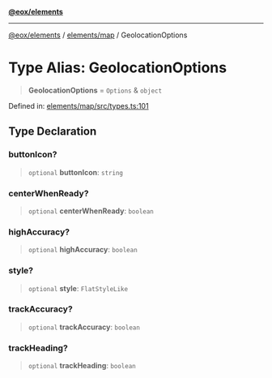 [**@eox/elements**](../../../README.md)

***

[@eox/elements](../../../modules.md) / [elements/map](../README.md) / GeolocationOptions

# Type Alias: GeolocationOptions

> **GeolocationOptions** = `Options` & `object`

Defined in: [elements/map/src/types.ts:101](https://github.com/EOX-A/EOxElements/blob/c2bb4e92aa096bddddf8a8e6a886c6b8a56a516c/elements/map/src/types.ts#L101)

## Type Declaration

### buttonIcon?

> `optional` **buttonIcon**: `string`

### centerWhenReady?

> `optional` **centerWhenReady**: `boolean`

### highAccuracy?

> `optional` **highAccuracy**: `boolean`

### style?

> `optional` **style**: `FlatStyleLike`

### trackAccuracy?

> `optional` **trackAccuracy**: `boolean`

### trackHeading?

> `optional` **trackHeading**: `boolean`
